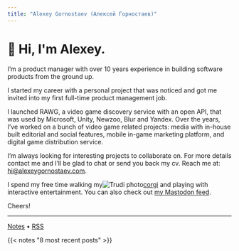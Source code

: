 ```yaml
---
title: "Alexey Gornostaev (Алексей Горностаев)"
---
```


# 👋 Hi, I'm Alexey. 

I’m a product manager with over 10 years experience in building software products from the ground up.

I started my career with a personal project that was noticed and got me invited into my first full-time product management job.

I launched RAWG, a video game discovery service with an open API, that was used by Microsoft, Unity, Newzoo, Blur and Yandex. Over the years, I’ve worked on a bunch of video game related projects: media with in-house built editorial and social features, mobile in-game marketing platform, and digital game distribution service. 

I’m always looking for interesting projects to collaborate on. For more details contact me and I’ll be glad to chat or send you back my cv. Reach me at: hi@alexeygornostaev.com.

I spend my free time walking my![Trudi photo](/img/trudi-dog.webp)[corgi](http://trudi.dog) and playing with interactive entertainment. You can also check out <a rel="me" href="https://mastodon.gamedev.place/@accujazz">my Mastodon feed</a>.

Cheers!

---

[Notes](/posts) &#8226; [RSS](/index.xml)

{{< notes "8 most recent posts" >}}